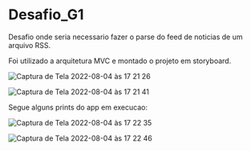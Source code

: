 # Desafio_G1

Desafio onde seria necessario fazer o parse do feed de noticias de um arquivo RSS. 

Foi utilizado a arquitetura MVC e montado o projeto em storyboard. 

![Captura de Tela 2022-08-04 às 17 21 26](https://user-images.githubusercontent.com/108060592/182945285-f608875f-cf16-4325-8fb1-34188cdf5edb.png)

![Captura de Tela 2022-08-04 às 17 21 41](https://user-images.githubusercontent.com/108060592/182945327-c6bac0f5-6278-40f0-84cc-c4a1d18821ac.png)


Segue alguns prints do app em execucao: 

![Captura de Tela 2022-08-04 às 17 22 35](https://user-images.githubusercontent.com/108060592/182945464-200cfff3-4578-4919-aa12-c42094bbe73b.png)


![Captura de Tela 2022-08-04 às 17 22 46](https://user-images.githubusercontent.com/108060592/182945481-84e323ce-f431-4420-adbf-1e0878e32f2d.png)
